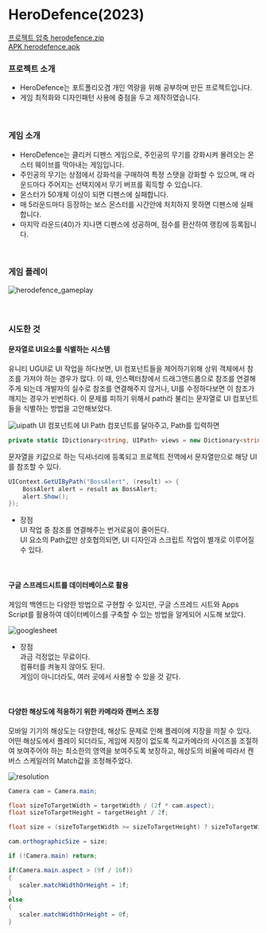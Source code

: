# HeroDefence(2023)
[프로젝트 압축 herodefence.zip](https://drive.google.com/file/d/1NrU-DGGyGGWRqD6lahZ5h21eFyx6w2GV/view?usp=share_link)   
[APK herodefence.apk](https://drive.google.com/file/d/183ud-WOYmAfYZcV_d_lEXhIj9n2IIb_n/view?usp=share_link)
   
   
### 프로젝트 소개
- HeroDefence는 포트폴리오겸 개인 역량을 위해 공부하며 만든 프로젝트입니다.
- 게임 최적화와 디자인패턴 사용에 중점을 두고 제작하였습니다.
<br/>
   
### 게임 소개
- HeroDefence는 클리커 디펜스 게임으로, 주인공의 무기를 강화시켜 몰려오는 몬스터 웨이브를 막아내는 게임입니다.
- 주인공의 무기는 상점에서 강화석을 구매하여 특정 스탯을 강화할 수 있으며, 매 라운드마다 주어지는 선택지에서 무기 버프를 획득할 수 있습니다.
- 몬스터가 50개체 이상이 되면 디펜스에 실패합니다.
- 매 5라운드마다 등장하는 보스 몬스터를 시간안에 처치하지 못하면 디펜스에 실패합니다.
- 마지막 라운드(40)가 지나면 디펜스에 성공하며, 점수를 환산하여 랭킹에 등록됩니다.
<br/>
   
### 게임 플레이
![herodefence_gameplay](https://user-images.githubusercontent.com/70570420/232434951-175965f0-65d2-4fdd-8a8b-3d70e0309801.png)
<br/><br/><br/>


### 시도한 것
#### 문자열로 UI요소를 식별하는 시스템   
유니티 UGUI로 UI 작업을 하다보면, UI 컴포넌트들을 제어하기위해 상위 객체에서 참조를 가져야 하는 경우가 많다. 이 때, 인스펙터창에서 드래그앤드롭으로 참조를 연결해주게 되는데 개발자의 실수로 참조를 연결해주지 않거나, UI를 수정하다보면 이 참조가 깨지는 경우가 빈번하다. 이 문제를 피하기 위해서 path라 불리는 문자열로 UI 컴포넌트들을 식별하는 방법을 고안해보았다.

![uipath](https://user-images.githubusercontent.com/70570420/232442006-39890dd9-a561-4a9e-a994-7278d8d52ab1.PNG)
UI 컴포넌트에 UI Path 컴포넌트를 달아주고, Path를 입력하면
```C#
private static IDictionary<string, UIPath> views = new Dictionary<string, UIPath>();
```

문자열을 키값으로 하는 딕셔너리에 등록되고 프로젝트 전역에서 문자열만으로 해당 UI를 참조할 수 있다.

```C#
UIContext.GetUIByPath("BossAlert", (result) => {
    BossAlert alert = result as BossAlert;
    alert.Show();
});
```

- 장점   
 UI 작업 중 참조를 연결해주는 번거로움이 줄어든다.   
 UI 요소의 Path값만 상호협의되면, UI 디자인과 스크립트 작업이 별개로 이루어질 수 있다.
 <br/>


#### 구글 스프레드시트를 데이터베이스로 활용
게임의 백엔드는 다양한 방법으로 구현할 수 있지만, 구글 스프레드 시트와 Apps Script를 활용하여 데이터베이스를 구축할 수 있는 방법을 알게되어 시도해 보았다.

![googlesheet](https://user-images.githubusercontent.com/70570420/232447821-db44345b-6834-4735-9005-b3d00e613682.png)

- 장점   
 과금 걱정없는 무료이다.   
 컴퓨터를 켜놓지 않아도 된다.  
 게임이 아니더라도, 여러 곳에서 사용할 수 있을 것 같다.
 <br/>


#### 다양한 해상도에 적응하기 위한 카메라와 캔버스 조정
모바일 기기의 해상도는 다양한데, 해상도 문제로 인해 플레이에 지장을 끼칠 수 있다. 어떤 해상도에서 플레이 되더라도, 게임에 지장이 없도록 직교카메라의 사이즈를 조절하여 보여주어야 하는 최소한의 영역을 보여주도록 보장하고, 해상도의 비율에 따라서 캔버스 스케일러의 Match값을 조정해주었다.

![resolution](https://user-images.githubusercontent.com/70570420/232454182-204cc5d8-93aa-4123-b52a-2aef54098ad7.png)
```C#
Camera cam = Camera.main;

float sizeToTargetWidth = targetWidth / (2f * cam.aspect);
float sizeToTargetHeight = targetHeight / 2f;

float size = (sizeToTargetWidth >= sizeToTargetHeight) ? sizeToTargetWidth : sizeToTargetHeight;

cam.orthographicSize = size;
```

```C#
if (!Camera.main) return;

if(Camera.main.aspect > (9f / 16f))
{
   scaler.matchWidthOrHeight = 1f;
}
else
{
   scaler.matchWidthOrHeight = 0f;
}
```

